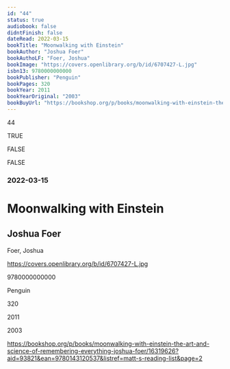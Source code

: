 ```yaml
---
id: "44"
status: true
audiobook: false
didntFinish: false
dateRead: 2022-03-15
bookTitle: "Moonwalking with Einstein"
bookAuthor: "Joshua Foer"
bookAuthoLF: "Foer, Joshua"
bookImage: "https://covers.openlibrary.org/b/id/6707427-L.jpg"
isbn13: 9780000000000
bookPublisher: "Penguin"
bookPages: 320
bookYear: 2011
bookYearOriginal: "2003"
bookBuyUrl: "https://bookshop.org/p/books/moonwalking-with-einstein-the-art-and-science-of-remembering-everything-joshua-foer/16319626?aid=93821&ean=9780143120537&listref=matt-s-reading-list&page=2"
---
```

44

TRUE

FALSE

FALSE

### 2022-03-15

# Moonwalking with Einstein

## Joshua Foer

Foer, Joshua

https://covers.openlibrary.org/b/id/6707427-L.jpg

9780000000000

Penguin

320

2011

2003

https://bookshop.org/p/books/moonwalking-with-einstein-the-art-and-science-of-remembering-everything-joshua-foer/16319626?aid=93821&ean=9780143120537&listref=matt-s-reading-list&page=2